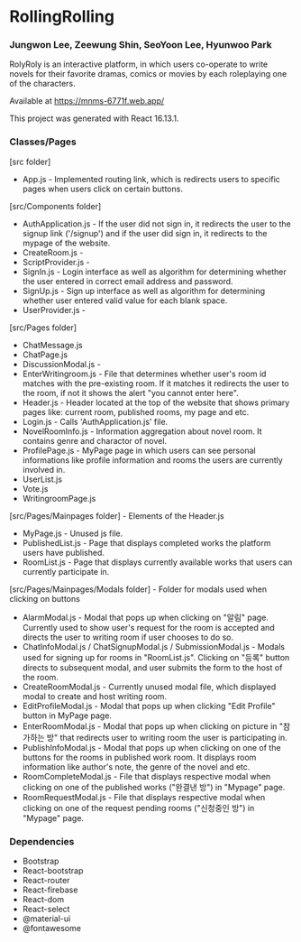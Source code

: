 # RollingRolling

### Jungwon Lee, Zeewung Shin, SeoYoon Lee, Hyunwoo Park

RolyRoly is an interactive platform, in which users co-operate to write novels for their favorite dramas, comics or movies by each roleplaying one of the characters.

Available at https://mnms-6771f.web.app/

This project was generated with React 16.13.1.

### Classes/Pages

[src folder]
* App.js - Implemented routing link, which is redirects users to specific pages when users click on certain buttons.

[src/Components folder]
* AuthApplication.js - If the user did not sign in, it redirects the user to the signup link ('/signup') and if the user did sign in, it redirects to the mypage of the website.
* CreateRoom.js - 
* ScriptProvider.js -
* SignIn.js - Login interface as well as algorithm for determining whether the user entered in correct email address and password.
* SignUp.js - Sign up interface as well as algorithm for determining whether user entered valid value for each blank space.
* UserProvider.js - 
  
[src/Pages folder]
* ChatMessage.js
* ChatPage.js
* DiscussionModal.js -
* EnterWritingroom.js - File that determines whether user's room id matches with the pre-existing room. If it matches it redirects the user to the room, if not it shows the alert "you cannot enter here".
* Header.js - Header located at the top of the website that shows primary pages like: current room, published rooms, my page and etc.
* Login.js - Calls 'AuthApplication.js' file.
* NovelRoomInfo.js - Information aggregation about novel room. It contains genre and charactor of  novel. 
* ProfilePage.js - MyPage page in which users can see personal informations like profile information and rooms the users are currently involved in.
* UserList.js
* Vote.js
* WritingroomPage.js

[src/Pages/Mainpages folder] - Elements of the Header.js
* MyPage.js - Unused js file.
* PublishedList.js - Page that displays completed works the platform users have published.
* RoomList.js - Page that displays currently available works that users can currently participate in.

[src/Pages/Mainpages/Modals folder] - Folder for modals used when clicking on buttons
* AlarmModal.js - Modal that pops up when clicking on "알림" page. Currently used to show user's request for the room is accepted and directs the user to writing room if user chooses to do so.
* ChatInfoModal.js / ChatSignupModal.js / SubmissionModal.js - Modals used for signing up for rooms in "RoomList.js". Clicking on "등록" button directs to subsequent modal, and user submits the form to the host of the room.
* CreateRoomModal.js - Currently unused modal file, which displayed modal to create and host writing room.
* EditProfileModal.js - Modal that pops up when clicking "Edit Profile" button in MyPage page.
* EnterRoomModal.js - Modal that pops up when clicking on picture in "참가하는 방" that redirects user to writing room the user is participating in.
* PublishInfoModal.js - Modal that pops up when clicking on one of the buttons for the rooms in published work room. It displays room information like author's note, the genre of the novel and etc.
* RoomCompleteModal.js - File that displays respective modal when clicking on one of the published works ("완결낸 방") in "Mypage" page.
* RoomRequestModal.js - File that displays respective modal when clicking on one of the request pending rooms ("신청중인 방") in "Mypage" page.


### Dependencies
* Bootstrap
* React-bootstrap
* React-router
* React-firebase
* React-dom
* React-select
* @material-ui
* @fontawesome
